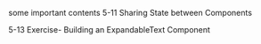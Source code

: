 some important contents
    5-11 Sharing State between Components

5-13 Exercise- Building an ExpandableText Component